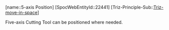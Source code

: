 ﻿---
type: TrizExample
aliases:
- 5-axis Position
license: CC BY-SA 4.0
copyright: https://github.com/SpocWeb
IsDeleted: false
IsReadOnly: false
Confidential: public
tags: 
- Triz/Principle/Example
---
[name::5-axis Position]
[SpocWebEntityId::22441]
[Triz-Principle-Sub::[Triz-move-in-space](tech/Triz/Sub/Triz-move-in-space.md)]

Five-axis Cutting Tool can be positioned where needed.